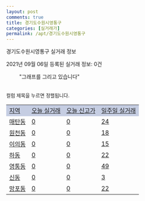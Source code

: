 ```yaml
---
layout: post
comments: true
title: 경기도수원시영통구
categories: [실거래가]
permalink: /apt/경기도수원시영통구
---
```


경기도수원시영통구 실거래 정보

2021년 09월 06일 등록된 실거래 정보: 0건

<!--<script async src="https://pagead2.googlesyndication.com/pagead/js/adsbygoogle.js?client=ca-pub-3485438051770037"
 crossorigin="anonymous"></script>-->

<script type="text/javascript">
  google.charts.load('current', {'packages':['corechart']});
  google.charts.setOnLoadCallback(drawChart);

  function drawChart() {
    var data = google.visualization.arrayToDataTable([['거래일', '매매', '전월세', '전매'], ['21-01', 700, 635, 0], ['21-02', 549, 583, 0], ['21-03', 526, 595, 0], ['21-04', 423, 453, 0], ['21-05', 592, 489, 0], ['21-06', 493, 640, 0], ['21-07', 596, 712, 0], ['21-08', 269, 469, 0], ['21-09', 1, 18, 0]]);

    var options = {
      title: '최근 1년간 유형별 거래량 추이',
      legend: { position: 'bottom' }
    };

    setTimeout(function() {
        var chart = new google.visualization.LineChart(document.getElementById('columnchart_material'));
        chart.draw(data, (options));
        document.getElementById('loading').style.display = 'none';
        var dayLabel = (new Date()).getDay();
        var column = 'today_new';
        if (dayLabel < 2) {
            column = 'week';
        }
        sorttable.innerSortFunction.apply(document.getElementById(column), []);
        sorttable.innerSortFunction.apply(document.getElementById(column), []);

    }, 200);

  }
</script>

<div id="loading" style="z-index:20; display: block; margin-left: 35px">"그래프를 그리고 있습니다"</div>
<div id="columnchart_material" style="width: 95%; margin-left: -35px; display: block"></div>
<!--<div style="width: 95%; margin-left: -35px; display: block">
      <script async src="https://pagead2.googlesyndication.com/pagead/js/adsbygoogle.js?client=ca-pub-3485438051770037"
          crossorigin="anonymous"></script>
      <ins class="adsbygoogle"
          style="display:block"
          data-ad-format="fluid"
          data-ad-layout-key="-fb+5w+4e-db+86"
          data-ad-client="ca-pub-3485438051770037"
          data-ad-slot="1827090281"></ins>
      <script>
          (adsbygoogle = window.adsbygoogle || []).push({});
      </script>
</div>-->
<br>

<font size='small' style='font-size: small;'>컬럼 제목을 누르면 정렬됩니다.</font>
<table class="sortable">
  <tr style='background-color: rgba(114, 132, 186,0.4);'>
    <td id="region"><a href="#">지역</a></td>
    <td id="today"><a href="#">오늘 실거래</a></td>
    <td id="today_new"><a href="#">오늘 신고가</a></td>
    <td id="week"><a href="#">일주일 실거래</a></td>
  </tr>

  
  <tr class="item">
    <td><a href="경기도수원시영통구매탄동">매탄동</a></td>
    <td><a href="경기도수원시영통구매탄동">0</a></td>
    <td><a href="경기도수원시영통구매탄동">0</a></td>
    <td><a href="경기도수원시영통구매탄동">24</a></td>
  </tr>
    

  <tr class="item">
    <td><a href="경기도수원시영통구원천동">원천동</a></td>
    <td><a href="경기도수원시영통구원천동">0</a></td>
    <td><a href="경기도수원시영통구원천동">0</a></td>
    <td><a href="경기도수원시영통구원천동">18</a></td>
  </tr>
    

  <tr class="item">
    <td><a href="경기도수원시영통구이의동">이의동</a></td>
    <td><a href="경기도수원시영통구이의동">0</a></td>
    <td><a href="경기도수원시영통구이의동">0</a></td>
    <td><a href="경기도수원시영통구이의동">15</a></td>
  </tr>
    

  <tr class="item">
    <td><a href="경기도수원시영통구하동">하동</a></td>
    <td><a href="경기도수원시영통구하동">0</a></td>
    <td><a href="경기도수원시영통구하동">0</a></td>
    <td><a href="경기도수원시영통구하동">22</a></td>
  </tr>
    

  <tr class="item">
    <td><a href="경기도수원시영통구영통동">영통동</a></td>
    <td><a href="경기도수원시영통구영통동">0</a></td>
    <td><a href="경기도수원시영통구영통동">0</a></td>
    <td><a href="경기도수원시영통구영통동">49</a></td>
  </tr>
    

  <tr class="item">
    <td><a href="경기도수원시영통구신동">신동</a></td>
    <td><a href="경기도수원시영통구신동">0</a></td>
    <td><a href="경기도수원시영통구신동">0</a></td>
    <td><a href="경기도수원시영통구신동">3</a></td>
  </tr>
    

  <tr class="item">
    <td><a href="경기도수원시영통구망포동">망포동</a></td>
    <td><a href="경기도수원시영통구망포동">0</a></td>
    <td><a href="경기도수원시영통구망포동">0</a></td>
    <td><a href="경기도수원시영통구망포동">22</a></td>
  </tr>
    


</table>


    